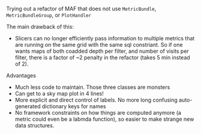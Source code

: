 
Trying out a refactor of MAF that does not use `MetricBundle`, `MetricBundleGroup`, or `PlotHandler`

The main drawback of this:

* Slicers can no longer efficiently pass information to multiple metrics that are running on the same grid with the same sql constriant. So if one wants maps of both coadded depth per filter, and number of visits per filter, there is a factor of ~2 penalty in the refactor (takes 5 min instead of 2). 

Advantages

* Much less code to maintain. Those three classes are monsters
* Can get to a sky map plot in 4 lines! 
* More explicit and direct control of labels. No more long confusing auto-generated dictionary keys for names
* No framework constraints on how things are computed anymore (a metric could even be a labmda function), so easier to make strange new data structures.

